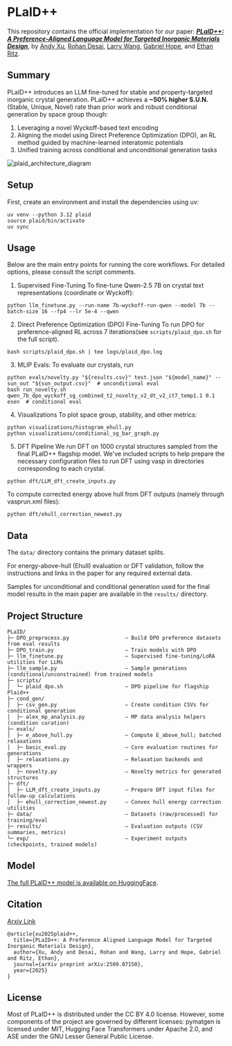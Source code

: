 # PLaID++

This repository contains the official implementation for our paper: [**_PLaID++: A Preference-Aligned Language Model for Targeted Inorganic Materials Design_**](https://arxiv.org/pdf/2509.07150), by [Andy Xu](https://www.linkedin.com/in/andyxuai/), [Rohan Desai](https://www.rohandesai.xyz), [Larry Wang](https://www.linkedin.com/in/larwang314/), [Gabriel Hope](https://www.linkedin.com/in/gabriel-hope-87472542/), and [Ethan Ritz](https://www.linkedin.com/in/ethan-ritz-2bba69382/).

## Summary

PLaID++ introduces an LLM fine-tuned for stable and property-targeted inorganic crystal generation. PLaID++ achieves a **~50% higher S.U.N.** (Stable, Unique, Novel) rate than prior work and robust conditional generation by space group though:
1. Leveraging a novel Wyckoff-based text encoding
2. Aligning the model using Direct Preference Optimization (DPO), an RL method guided by machine-learned interatomic potentials
3. Unified training across conditional and unconditional generation tasks

![plaid_architecture_diagram](https://arxiv.org/html/2509.07150v1/Figures/plaid++_diagram.png)

## Setup

First, create an environment and install the dependencies using uv:

```
uv venv --python 3.12 plaid
source plaid/bin/activate
uv sync
```

## Usage

Below are the main entry points for running the core workflows. For detailed options, please consult the script comments.

1. Supervised Fine-Tuning
To fine-tune Qwen-2.5 7B on crystal text representations (coordinate or Wyckoff):

```
python llm_finetune.py --run-name 7b-wyckoff-run-qwen --model 7b --batch-size 16 --fp4 --lr 5e-4 --qwen
```

2. Direct Preference Optimization (DPO) Fine-Tuning
To run DPO for preference-aligned RL across 7 iterations(see `scripts/plaid_dpo.sh` for the full script).

```
bash scripts/plaid_dpo.sh | tee logs/plaid_dpo.log
```

3. MLIP Evals: To evaluate our crystals, run
```
python evals/novelty.py "${results.csv}" test.json "${model_name}" --sun_out "${sun_output.csv}"  # unconditional eval
bash run_novelty.sh qwen_7b_dpo_wyckoff_sg_combined_t2_novelty_v2_dt_v2_it7_temp1.1 0.1 esen  # conditional eval
```

4. Visualizations
To plot space group, stability, and other metrics:

```
python visualizations/histogram_ehull.py
python visualizations/conditional_sg_bar_graph.py
```

5. DFT Pipeline
We run DFT on 1000 crystal structures sampled from the final PLaID++ flagship model. We've included scripts to help prepare the necessary configuration files to run DFT using vasp in directories corresponding to each crystal. 
```
python dft/LLM_dft_create_inputs.py
```

To compute corrected energy above hull from DFT outputs (namely through vasprun.xml files):
```
python dft/ehull_correction_newest.py
```

## Data
The `data/` directory contains the primary dataset splits.

For energy-above-hull (Ehull) evaluation or DFT validation, follow the instructions and links in the paper for any required external data.

Samples for unconditional and conditional generation used for the final model results in the main paper are available in the `results/` directory.

## Project Structure

```
PLaID/
├─ DPO_preprocess.py                  — Build DPO preference datasets from eval results
├─ DPO_train.py                       — Train models with DPO
├─ llm_finetune.py                    — Supervised fine‑tuning/LoRA utilities for LLMs
├─ llm_sample.py                      — Sample generations (conditional/unconstrained) from trained models
├─ scripts/
│  └─ plaid_dpo.sh                    — DPO pipeline for flagship Plaid++
├─ cond_gen/
│  ├─ csv_gen.py                      — Create condition CSVs for conditional generation
│  ├─ alex_mp_analysis.py             — MP data analysis helpers (condition curation)
├─ evals/
│  ├─ e_above_hull.py                 — Compute E_above_hull; batched relaxations
│  ├─ basic_eval.py                   — Core evaluation routines for generations
│  ├─ relaxations.py                  — Relaxation backends and wrappers
│  ├─ novelty.py                      — Novelty metrics for generated structures
├─ dft/
│  ├─ LLM_dft_create_inputs.py        — Prepare DFT input files for follow‑up calculations
│  ├─ ehull_correction_newest.py      — Convex hull energy correction utilities
├─ data/                              — Datasets (raw/processed) for training/eval
├─ results/                           — Evaluation outputs (CSV summaries, metrics)
└─ exp/                               — Experiment outputs (checkpoints, trained models)
```

## Model

[The full PLaID++ model is available on HuggingFace](https://huggingface.co/HOPE-Lab-HMC/PLaID/tree/main/train_dpo).

## Citation

[Arxiv Link](https://arxiv.org/pdf/2509.07150)
```
@article{xu2025plaid++,
  title={PLaID++: A Preference Aligned Language Model for Targeted Inorganic Materials Design},
  author={Xu, Andy and Desai, Rohan and Wang, Larry and Hope, Gabriel and Ritz, Ethan},
  journal={arXiv preprint arXiv:2509.07150},
  year={2025}
}
```

## License

Most of PLaID++ is distributed under the CC BY 4.0 license. However, some components of the project are governed by different licenses: pymatgen is licensed under MIT, Hugging Face Transformers under Apache 2.0, and ASE under the GNU Lesser General Public License.
